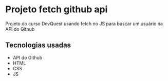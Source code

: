 <h1>Projeto fetch github api</h1>
<p>Projeto do curso DevQuest usando fetch no JS para buscar um usuário na API do Github</p>

<h2>Tecnologias usadas</h2>
<ul>
<li>API do Github</li>
<li>HTML</li>
<li>CSS</li>
<li>JS</li>
</ul>
